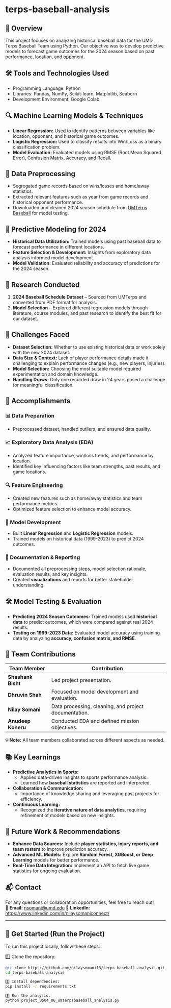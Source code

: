 # terps-baseball-analysis

## 📖 Overview  
This project focuses on analyzing historical baseball data for the UMD Terps Baseball Team using Python. Our objective was to develop predictive models to forecast game outcomes for the 2024 season based on past performance, location, and opponent.  

## 🛠 Tools and Technologies Used  
- Programming Language: Python  
- Libraries: Pandas, NumPy, Scikit-learn, Matplotlib, Seaborn  
- Development Environment: Google Colab  

## 🔍 Machine Learning Models & Techniques  
- **Linear Regression:** Used to identify patterns between variables like location, opponent, and historical game outcomes.  
- **Logistic Regression:** Used to classify results into Win/Loss as a binary classification problem.  
- **Model Evaluation:** Evaluated models using RMSE (Root Mean Squared Error), Confusion Matrix, Accuracy, and Recall.  

## 🔄 Data Preprocessing  
- Segregated game records based on wins/losses and home/away statistics.  
- Extracted relevant features such as year from game records and historical opponent performance.  
- Downloaded and cleaned 2024 season schedule from [UMTerps Baseball](https://umterps.com/sports/baseball/schedule) for model testing.  

## 🔮 Predictive Modeling for 2024  
- **Historical Data Utilization:** Trained models using past baseball data to forecast performance in different locations.  
- **Feature Selection & Development:** Insights from exploratory data analysis informed model development.  
- **Model Validation:** Evaluated reliability and accuracy of predictions for the 2024 season.  

## 🔬 Research Conducted  
1. **2024 Baseball Schedule Dataset** – Sourced from UMTerps and converted from PDF format for analysis.  
2. **Model Selection** – Explored different regression models through literature, course modules, and past research to identify the best fit for our dataset.  

## 🚧 Challenges Faced  
- **Dataset Selection:** Whether to use existing historical data or work solely with the new 2024 dataset.  
- **Data Size & Context:** Lack of player performance details made it challenging to explain performance changes (e.g., new players, injuries).  
- **Model Selection:** Choosing the most suitable model required experimentation and domain knowledge.  
- **Handling Draws:** Only one recorded draw in 24 years posed a challenge for meaningful classification.  

## 🎯 Accomplishments  
### 📊 Data Preparation  
- Preprocessed dataset, handled outliers, and ensured data quality.  

### 📈 Exploratory Data Analysis (EDA)  
- Analyzed feature importance, win/loss trends, and performance by location.  
- Identified key influencing factors like team strengths, past results, and game locations.  

### 🔍 Feature Engineering  
- Created new features such as home/away statistics and team performance metrics.  
- Optimized feature selection to enhance model accuracy.  

### 🤖 Model Development  
- Built **Linear Regression** and **Logistic Regression** models.  
- Trained models on historical data (1999-2023) to predict 2024 outcomes.  

### 📑 Documentation & Reporting  
- Documented all preprocessing steps, model selection rationale, evaluation results, and key insights.  
- Created **visualizations** and reports for better stakeholder understanding.  

## 🛠 Model Testing & Evaluation  
- **Predicting 2024 Season Outcomes:** Trained models used **historical data** to predict outcomes, which were compared against real 2024 results.  
- **Testing on 1999-2023 Data:** Evaluated model accuracy using training data by analyzing **accuracy, confusion matrix, and RMSE**.  

## 🤝 Team Contributions  
| Team Member      | Contribution |
|----------------|--------------|
| **Shashank Bisht** | Led project presentation. |
| **Dhruvin Shah** | Focused on model development and evaluation. |
| **Nilay Somani** | Data processing, cleaning, and project documentation. |
| **Anudeep Koneru** | Conducted EDA and defined mission objectives. |

**💡 Note:** All team members collaborated across different aspects as needed.  

## 📚 Key Learnings  
- **Predictive Analytics in Sports:**  
  - Applied data-driven insights to sports performance analysis.  
  - Learned how **baseball statistics** are reported and interpreted.  
- **Collaboration & Communication:**  
  - Importance of knowledge sharing and leveraging past projects for efficiency.  
- **Continuous Learning:**  
  - Recognized the **iterative nature of data analytics**, requiring refinement of models based on new insights.  

## 🚀 Future Work & Recommendations  
- **Enhance Data Sources:** Include **player statistics, injury reports, and team rosters** to improve prediction accuracy.  
- **Advanced ML Models:** Explore **Random Forest, XGBoost, or Deep Learning** models for better performance.  
- **Real-Time Data Integration:** Implement an API to fetch live game statistics for ongoing evaluation.  

## 📬 Contact  
For any questions or collaboration opportunities, feel free to reach out!  
📧 **Email:** nsomani@umd.edu
🔗 **LinkedIn:** https://www.linkedin.com/in/nilaysomaniconnect/

---

## 🚀 Get Started (Run the Project)  
To run this project locally, follow these steps:  

1️⃣ Clone the repository:  
```bash
git clone https://github.com/nilaysomani13/terps-baseball-analysis.git
cd terps-baseball-analysis

2️⃣ Install dependencies:
pip install -r requirements.txt

3️⃣ Run the analysis:
python project_0504_06_umterpsbaseball_analysis.py
